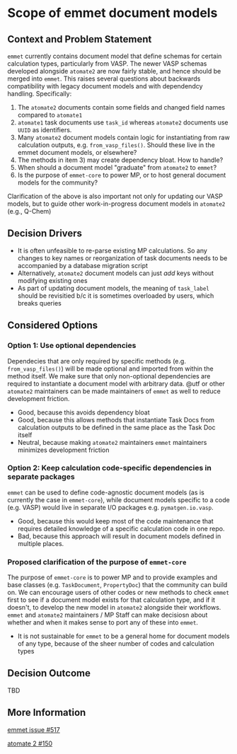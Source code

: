 # Scope of emmet document models

## Context and Problem Statement

`emmet` currently contains document model that define schemas for certain calculation 
types, particularly from VASP. The newer VASP schemas developed alongside `atomate2` are
now fairly stable, and hence should be merged into `emmet`. This raises several questions
about backwards compatibility with legacy document models and with dependendcy handling. Specifically:

1. The `atomate2` documents contain some fields and changed field names compared to `atomate1`
2. `atomate1` task documents use `task_id` whereas `atomate2` documents use `UUID` as identifiers.
3. Many `atomate2` document models contain logic for instantiating from raw calculation
   outputs, e.g. `from_vasp_files()`. Should these live in the emmet document models, or
   elsewhere?
4. The methods in item 3) may create dependency bloat. How to handle?
5. When should a document model "graduate" from `atomate2` to `emmet`?
6. Is the purpose of `emmet-core` to power MP, or to host general document models for the community?

Clarification of the above is also important not only for updating our VASP models, but
to guide other work-in-progress document models in `atomate2` (e.g., Q-Chem)

## Decision Drivers

- It is often unfeasible to re-parse existing MP calculations. So any changes to key names or
  reorganization of task documents needs to be accompanied by a database migration script 
- Alternatively, `atomate2` document models can just *add* keys without modifying existing ones 
- As part of updating document models, the meaning of `task_label` should be revisitied b/c it is sometimes overloaded by users, which breaks queries

## Considered Options

### Option 1: Use optional dependencies

Dependecies that are only required by specific methods (e.g. `from_vasp_files()`) will be made optional and imported from within the method itself. We make sure that only non-optional dependencies are required to instantiate a document model with arbitrary data. @utf or other `atomate2` maintainers can be made maintainers of `emmet` as well to reduce development friction.

- Good, because this avoids dependency bloat
- Good, because this allows methods that instantiate Task Docs from calculation outputs to be defined in the same place as the Task Doc itself
- Neutral, because making `atomate2` maintainers `emmet` maintainers minimizes development friction

### Option 2: Keep calculation code-specific dependencies in separate packages

`emmet` can be used to define code-agnostic document models (as is currently the case in `emmet-core`), while document models specific to a code (e.g. VASP) would live in separate I/O packages e.g. `pymatgen.io.vasp`. 

- Good, because this would keep most of the code maintenance that requires detailed knowledge of a specific calculation code in one repo. 
- Bad, because this approach will result in document models defined in multiple places.

### Proposed clarification of the purpose of `emmet-core`

The purpose of `emmet-core` is to power MP and to provide examples and base classes (e.g. `TaskDocument`, `PropertyDoc`) that the community can build on. We can encourage users of
other codes or new methods to check `emmet` first to see if a document model exists for that
calculation type, and if it doesn't, to develop the new model in `atomate2` alongside their workflows. `emmet` and `atomate2` maintainers / MP Staff can make decisiosn about whether and when
it makes sense to port any of these into `emmet`.

- It is not sustainable for `emmet` to be a general home for document models of any type, because of the sheer number of codes and calculation types

## Decision Outcome

TBD

## More Information

[emmet issue #517](https://github.com/materialsproject/emmet/issues/517)

[atomate 2 #150](https://github.com/materialsproject/atomate2/issues/150)
